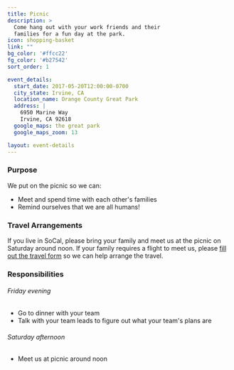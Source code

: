 ```yaml
---
title: Picnic
description: >
  Come hang out with your work friends and their
  families for a fun day at the park.
icon: shopping-basket
link: ""
bg_color: '#ffcc22'
fg_color: '#b27542'
sort_order: 1

event_details:
  start_date: 2017-05-20T12:00:00-0700
  city_state: Irvine, CA
  location_name: Orange County Great Park
  address: |
    6950 Marine Way
    Irvine, CA 92618
  google_maps: the great park
  google_maps_zoom: 13

layout: event-details
---
```


### Purpose

We put on the picnic so we can:
- Meet and spend time with each other's families
- Remind ourselves that we are all humans!

### Travel Arrangements

If you live in SoCal, please bring your family and meet us at the picnic on Saturday around noon.  If your family requires a flight to meet us, please [fill out the travel form](#) so we can help arrange the travel.

### Responsibilities

###### Friday evening
- Go to dinner with your team
- Talk with your team leads to figure out what your team's plans are

###### Saturday afternoon
- Meet us at picnic around noon
